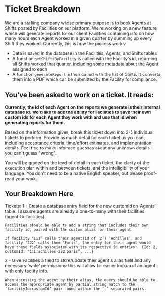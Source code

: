 # Ticket Breakdown
We are a staffing company whose primary purpose is to book Agents at Shifts posted by Facilities on our platform. We're working on a new feature which will generate reports for our client Facilities containing info on how many hours each Agent worked in a given quarter by summing up every Shift they worked. Currently, this is how the process works:

- Data is saved in the database in the Facilities, Agents, and Shifts tables
- A function `getShiftsByFacility` is called with the Facility's id, returning all Shifts worked that quarter, including some metadata about the Agent assigned to each
- A function `generateReport` is then called with the list of Shifts. It converts them into a PDF which can be submitted by the Facility for compliance.

## You've been asked to work on a ticket. It reads:

**Currently, the id of each Agent on the reports we generate is their internal database id. We'd like to add the ability for Facilities to save their own custom ids for each Agent they work with and use that id when generating reports for them.**


Based on the information given, break this ticket down into 2-5 individual tickets to perform. Provide as much detail for each ticket as you can, including acceptance criteria, time/effort estimates, and implementation details. Feel free to make informed guesses about any unknown details - you can't guess "wrong".


You will be graded on the level of detail in each ticket, the clarity of the execution plan within and between tickets, and the intelligibility of your language. You don't need to be a native English speaker, but please proof-read your work.

## Your Breakdown Here


Tickets:
1 - Create a database entry field for the new customId on ‘Agents’ table: I assume agents are already a one-to-many with their facilities (agent-to-facilities).

    Facilities should be able to add a string that includes their own facility id, paired with the custom alias for their agent.

    If facility “111” calls their agent(id of ‘2’) ‘Achilles’, and facility ‘222’ calls them ‘Paris’, the entry for their agent would have these fields associated with its respective id entries:  {Id: 2,  customId: “111:achilles-222:paris”, ...}

2 - Give Facilities a field to store/update their agent's alias field and any necessary 'write' permissions: this will allow for easier lookup of an agent with only facility info.

    When accessing the agent by their alias, the query should be able to access the appropriate agent by partial string match to the ‘facilityId:customId’ pair found within the ‘-‘ separated pairs.
